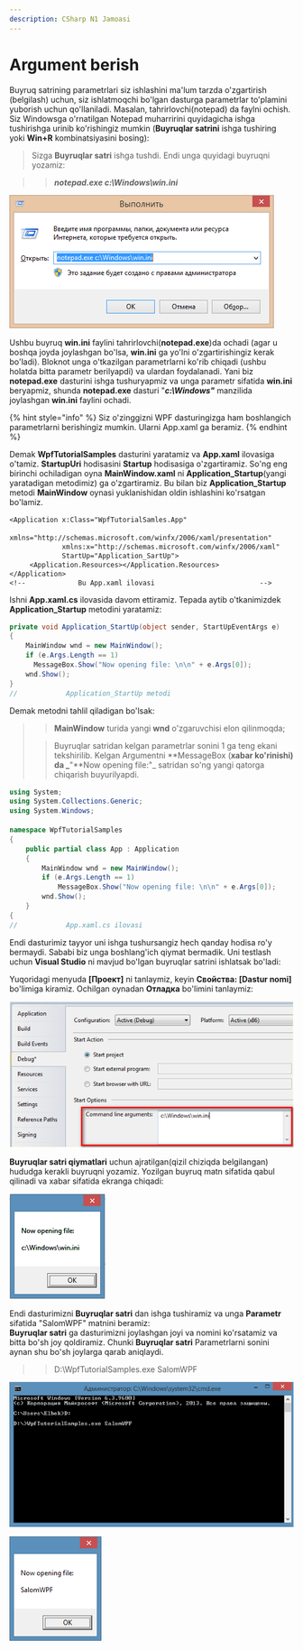 ```yaml
---
description: CSharp N1 Jamoasi
---
```


# Argument berish

Buyruq satrining parametrlari siz ishlashini ma'lum tarzda o'zgartirish \(belgilash\) uchun, siz ishlatmoqchi bo'lgan dasturga parametrlar to'plamini yuborish uchun qo'llaniladi. Masalan, tahrirlovchi\(notepad\) da faylni ochish. Siz Windowsga o'rnatilgan Notepad muharririni quyidagicha ishga tushirishga urinib ko'rishingiz mumkin \(**Buyruqlar satrini** ishga tushiring yoki **Win+R** kombinatsiyasini bosing\):

> Sizga **Buyruqlar satri** ishga tushdi. Endi unga quyidagi buyruqni yozamiz:

> > _**notepad.exe c:\Windows\win.ini**_

![Buyruqlar satri](../../../.gitbook/assets/wpf10.png)

 Ushbu buyruq **win.ini** faylini tahrirlovchi\(**notepad.exe**\)da ochadi \(agar u boshqa joyda joylashgan bo'lsa, **win.ini** ga yo'lni o'zgartirishingiz kerak bo'ladi\). Bloknot unga o'tkazilgan parametrlarni ko'rib chiqadi \(ushbu holatda bitta parametr berilyapdi\) va ulardan foydalanadi. Yani biz **notepad.exe** dasturini ishga tushuryapmiz va unga parametr sifatida **win.ini** beryapmiz, shunda **notepad.exe** dasturi "_**c:\Windows"**_ manzilida joylashgan **win.ini** faylini ochadi.

{% hint style="info" %}
Siz o'zinggizni WPF dasturingizga ham boshlangich parametrlarni berishingiz mumkin. Ularni App.xaml ga beramiz.
{% endhint %}

 Demak **WpfTutorialSamples** dasturini yaratamiz va **App.xaml** ilovasiga o'tamiz. **StartupUri** hodisasini **Startup** hodisasiga o'zgartiramiz. So'ng eng birinchi ochiladigan oyna **MainWindow.xaml** ni **Application\_Startup**\(yangi yaratadigan metodimiz\) ga o'zgartiramiz. Bu bilan biz **Application\_Startup** metodi **MainWindow** oynasi yuklanishidan oldin ishlashini ko'rsatgan bo'lamiz.

```markup
<Application x:Class="WpfTutorialSamles.App"
             xmlns="http://schemas.microsoft.com/winfx/2006/xaml/presentation"
             xmlns:x="http://schemas.microsoft.com/winfx/2006/xaml"
             StartUp="Application_SartUp">
     <Application.Resources></Application.Resources>
</Application>
<!--             Bu App.xaml ilovasi                          -->
```

 Ishni **App.xaml.cs** ilovasida davom ettiramiz. Tepada aytib o'tkanimizdek **Application\_Startup** metodini yaratamiz:

```csharp
private void Application_StartUp(object sender, StartUpEventArgs e)
{
    MainWindow wnd = new MainWindow();
    if (e.Args.Length == 1)
      MessageBox.Show("Now opening file: \n\n" + e.Args[0]);
    wnd.Show();
}
//            Application_StartUp metodi
```

Demak metodni tahlil qiladigan bo'lsak:

> > **MainWindow** turida yangi **wnd** o'zgaruvchisi elon qilinmoqda;
>
> > Buyruqlar satridan kelgan parametrlar sonini 1 ga teng ekani tekshirilib. Kelgan Argumentni **MessageBox \(**xabar ko'rinishi\) da _**"**Now opening file:"_ satridan so'ng yangi qatorga chiqarish buyurilyapdi.

```csharp
using System;
using System.Collections.Generic;
using System.Windows;

namespace WpfTutorialSamples
{
    public partial class App : Application
    {
        MainWindow wnd = new MainWindow();
        if (e.Args.Length == 1)
            MessageBox.Show("Now opening file: \n\n" + e.Args[0]);
        wnd.Show();
    }
{
//            App.xaml.cs ilovasi
```

 Endi dasturimiz tayyor uni ishga tushursangiz hech qanday hodisa ro'y bermaydi. Sababi biz unga boshlang'ich qiymat bermadik. Uni testlash uchun **Visual Studio** ni mavjud bo'lgan buyruqlar satrini ishlatsak bo'ladi:

 Yuqoridagi menyuda **\[Проект\]** ni tanlaymiz, keyin **Свойства: \[Dastur nomi\]** bo'limiga kiramiz. Ochilgan oynadan  **Отладка** bo'limini tanlaymiz:

![\[&#x421;&#x432;&#x43E;&#x439;&#x441;&#x442;&#x432;&#x430;\] bo&apos;limi](../../../.gitbook/assets/wpf11.png)

 **Buyruqlar satri qiymatlari** uchun ajratilgan\(qizil chiziqda belgilangan\) hududga kerakli buyruqni yozamiz. Yozilgan buyruq matn sifatida qabul qilinadi va xabar sifatida ekranga chiqadi:  


![MessageBox ](../../../.gitbook/assets/wpf12.png)

 Endi dasturimizni **Buyruqlar satri** dan ishga tushiramiz va unga **Parametr** sifatida "SalomWPF" matnini beramiz:  
 **Buyruqlar satri** ga dasturimizni joylashgan joyi va nomini ko'rsatamiz va bitta bo'sh joy qoldiramiz. Chunki **Buyruqlar satri** Parametrlarni sonini aynan shu bo'sh joylarga qarab aniqlaydi.

> > D:\WpfTutorialSamples.exe SalomWPF

![CMD](../../../.gitbook/assets/wpf13.png)

![Natija](../../../.gitbook/assets/wpf14.png)

